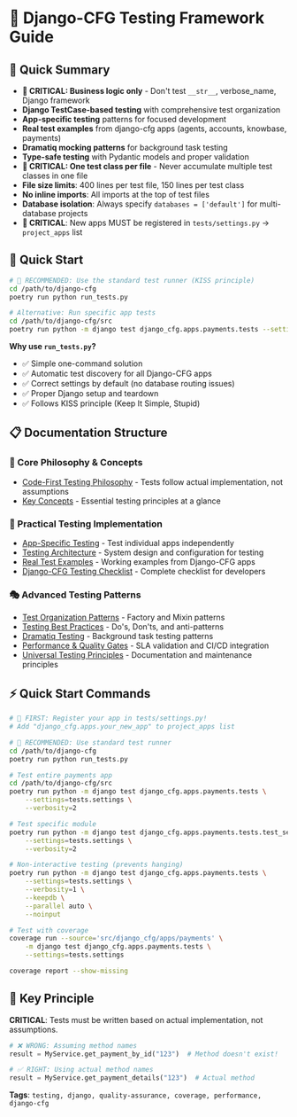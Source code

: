 # 🧪 Django-CFG Testing Framework Guide

## 🎯 Quick Summary
- **🚨 CRITICAL: Business logic only** - Don't test `__str__`, verbose_name, Django framework
- **Django TestCase-based testing** with comprehensive test organization
- **App-specific testing** patterns for focused development
- **Real test examples** from django-cfg apps (agents, accounts, knowbase, payments)
- **Dramatiq mocking patterns** for background task testing
- **Type-safe testing** with Pydantic models and proper validation
- **🚨 CRITICAL: One test class per file** - Never accumulate multiple test classes in one file
- **File size limits**: 400 lines per test file, 150 lines per test class
- **No inline imports**: All imports at the top of test files
- **Database isolation**: Always specify `databases = ['default']` for multi-database projects
- **🚨 CRITICAL**: New apps MUST be registered in `tests/settings.py` → `project_apps` list

## 🚀 Quick Start

```bash
# 🚀 RECOMMENDED: Use the standard test runner (KISS principle)
cd /path/to/django-cfg
poetry run python run_tests.py

# Alternative: Run specific app tests
cd /path/to/django-cfg/src
poetry run python -m django test django_cfg.apps.payments.tests --settings=tests.settings
```

**Why use `run_tests.py`?**
- ✅ Simple one-command solution
- ✅ Automatic test discovery for all Django-CFG apps
- ✅ Correct settings by default (no database routing issues)
- ✅ Proper Django setup and teardown
- ✅ Follows KISS principle (Keep It Simple, Stupid)

## 📋 Documentation Structure

### 🎯 Core Philosophy & Concepts
- [Code-First Testing Philosophy](./code-first-philosophy.md) - Tests follow actual implementation, not assumptions
- [Key Concepts](./key-concepts.md) - Essential testing principles at a glance

### 🚀 Practical Testing Implementation
- [App-Specific Testing](./app-specific-testing.md) - Test individual apps independently
- [Testing Architecture](./testing-architecture.md) - System design and configuration for testing
- [Real Test Examples](./real-examples.md) - Working examples from Django-CFG apps
- [Django-CFG Testing Checklist](./django-cfg-testing-checklist.md) - Complete checklist for developers

### 🎭 Advanced Testing Patterns
- [Test Organization Patterns](./test-organization-patterns.md) - Factory and Mixin patterns
- [Testing Best Practices](./testing-best-practices.md) - Do's, Don'ts, and anti-patterns
- [Dramatiq Testing](./dramatiq-testing.md) - Background task testing patterns
- [Performance & Quality Gates](./performance-quality.md) - SLA validation and CI/CD integration
- [Universal Testing Principles](./universal-principles.md) - Documentation and maintenance principles

## ⚡ Quick Start Commands
```bash
# 🚨 FIRST: Register your app in tests/settings.py!
# Add "django_cfg.apps.your_new_app" to project_apps list

# 🚀 RECOMMENDED: Use standard test runner
cd /path/to/django-cfg
poetry run python run_tests.py

# Test entire payments app
cd /path/to/django-cfg/src
poetry run python -m django test django_cfg.apps.payments.tests \
    --settings=tests.settings \
    --verbosity=2

# Test specific module
poetry run python -m django test django_cfg.apps.payments.tests.test_services \
    --settings=tests.settings \
    --verbosity=2

# Non-interactive testing (prevents hanging)
poetry run python -m django test django_cfg.apps.payments.tests \
    --settings=tests.settings \
    --verbosity=1 \
    --keepdb \
    --parallel auto \
    --noinput

# Test with coverage
coverage run --source='src/django_cfg/apps/payments' \
    -m django test django_cfg.apps.payments.tests \
    --settings=tests.settings

coverage report --show-missing
```

## 🔑 Key Principle
**CRITICAL**: Tests must be written based on actual implementation, not assumptions.

```python
# ❌ WRONG: Assuming method names
result = MyService.get_payment_by_id("123")  # Method doesn't exist!

# ✅ RIGHT: Using actual method names
result = MyService.get_payment_details("123")  # Actual method
```

**Tags**: `testing, django, quality-assurance, coverage, performance, django-cfg`
